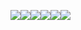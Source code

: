 ![](https://komarev.com/ghpvc/?username=yvoisen)![](https://komarev.com/ghpvc/?username=yvoisen&color=80aa3d)![](https://komarev.com/ghpvc/?username=yvoisen&style=plastic)![](https://komarev.com/ghpvc/?username=yvoisen&label=STALKERS)![](https://komarev.com/ghpvc/?username=yvoisen&base=2493)![](https://komarev.com/ghpvc/?username=yvoisen&abbreviated=true)
